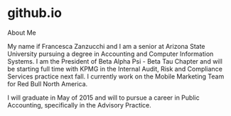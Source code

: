# github.io
About Me

My name if Francesca Zanzucchi and I am a senior at Arizona State University pursuing a degree in Accounting and Computer Information Systems. I am the President of Beta Alpha Psi - Beta Tau Chapter and will be starting full time with KPMG in the Internal Audit, Risk and Compliance Services practice next fall. I currently work on the Mobile Marketing Team for Red Bull North America. 

I will graduate in May of 2015 and will to pursue a career in Public Accounting, specifically in the Advisory Practice.

